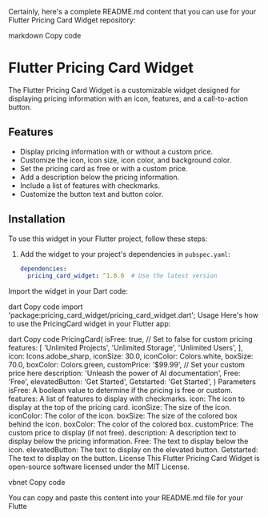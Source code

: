 
Certainly, here's a complete README.md content that you can use for your Flutter Pricing Card Widget repository:

markdown
Copy code
# Flutter Pricing Card Widget

The Flutter Pricing Card Widget is a customizable widget designed for displaying pricing information with an icon, features, and a call-to-action button.

## Features

- Display pricing information with or without a custom price.
- Customize the icon, icon size, icon color, and background color.
- Set the pricing card as free or with a custom price.
- Add a description below the pricing information.
- Include a list of features with checkmarks.
- Customize the button text and button color.

## Installation

To use this widget in your Flutter project, follow these steps:

1. Add the widget to your project's dependencies in `pubspec.yaml`:

   ```yaml
   dependencies:
     pricing_card_widget: ^1.0.0  # Use the latest version
Import the widget in your Dart code:

dart
Copy code
import 'package:pricing_card_widget/pricing_card_widget.dart';
Usage
Here's how to use the PricingCard widget in your Flutter app:

dart
Copy code
PricingCard(
  isFree: true, // Set to false for custom pricing
  features: [
    'Unlimited Projects',
    'Unlimited Storage',
    'Unlimited Users',
  ],
  icon: Icons.adobe_sharp,
  iconSize: 30.0,
  iconColor: Colors.white,
  boxSize: 70.0,
  boxColor: Colors.green,
  customPrice: '\$99.99', // Set your custom price here
  description: 'Unleash the power of AI documentation',
  Free: 'Free',
  elevatedButton: 'Get Started',
  Getstarted: 'Get Started',
)
Parameters
isFree: A boolean value to determine if the pricing is free or custom.
features: A list of features to display with checkmarks.
icon: The icon to display at the top of the pricing card.
iconSize: The size of the icon.
iconColor: The color of the icon.
boxSize: The size of the colored box behind the icon.
boxColor: The color of the colored box.
customPrice: The custom price to display (if not free).
description: A description text to display below the pricing information.
Free: The text to display below the icon.
elevatedButton: The text to display on the elevated button.
Getstarted: The text to display on the button.
License
This Flutter Pricing Card Widget is open-source software licensed under the MIT License.

vbnet
Copy code

You can copy and paste this content into your README.md file for your Flutte